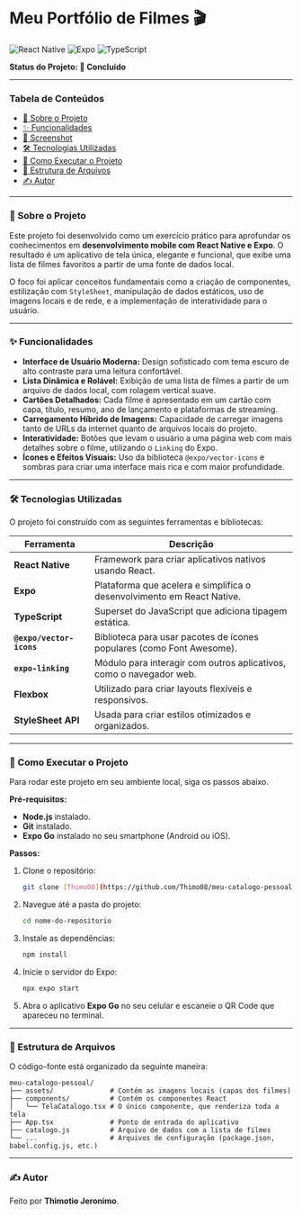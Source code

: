 # Meu Portfólio de Filmes 🎬

![React Native](https://img.shields.io/badge/React_Native-20232A?style=for-the-badge&logo=react&logoColor=61DAFB)
![Expo](https://img.shields.io/badge/Expo-000020?style=for-the-badge&logo=expo&logoColor=white)
![TypeScript](https://img.shields.io/badge/TypeScript-007ACC?style=for-the-badge&logo=typescript&logoColor=white)

**Status do Projeto: 🏁 Concluído**

---

### Tabela de Conteúdos
* [📖 Sobre o Projeto](#-sobre-o-projeto)
* [✨ Funcionalidades](#-funcionalidades)
* [📸 Screenshot](#-screenshot)
* [🛠️ Tecnologias Utilizadas](#️-tecnologias-utilizadas)
* [🚀 Como Executar o Projeto](#-como-executar-o-projeto)
* [📁 Estrutura de Arquivos](#-estrutura-de-arquivos)
* [✍️ Autor](#️-autor)

---

### 📖 Sobre o Projeto

Este projeto foi desenvolvido como um exercício prático para aprofundar os conhecimentos em **desenvolvimento mobile com React Native e Expo**. O resultado é um aplicativo de tela única, elegante e funcional, que exibe uma lista de filmes favoritos a partir de uma fonte de dados local.

O foco foi aplicar conceitos fundamentais como a criação de componentes, estilização com `StyleSheet`, manipulação de dados estáticos, uso de imagens locais e de rede, e a implementação de interatividade para o usuário.

---

### ✨ Funcionalidades

- **Interface de Usuário Moderna:** Design sofisticado com tema escuro de alto contraste para uma leitura confortável.
- **Lista Dinâmica e Rolável:** Exibição de uma lista de filmes a partir de um arquivo de dados local, com rolagem vertical suave.
- **Cartões Detalhados:** Cada filme é apresentado em um cartão com capa, título, resumo, ano de lançamento e plataformas de streaming.
- **Carregamento Híbrido de Imagens:** Capacidade de carregar imagens tanto de URLs da internet quanto de arquivos locais do projeto.
- **Interatividade:** Botões que levam o usuário a uma página web com mais detalhes sobre o filme, utilizando o `Linking` do Expo.
- **Ícones e Efeitos Visuais:** Uso da biblioteca `@expo/vector-icons` e sombras para criar uma interface mais rica e com maior profundidade.

---

### 🛠️ Tecnologias Utilizadas

O projeto foi construído com as seguintes ferramentas e bibliotecas:

| Ferramenta | Descrição |
|-----------|-----------|
| **React Native** | Framework para criar aplicativos nativos usando React. |
| **Expo** | Plataforma que acelera e simplifica o desenvolvimento em React Native. |
| **TypeScript** | Superset do JavaScript que adiciona tipagem estática. |
| **`@expo/vector-icons`** | Biblioteca para usar pacotes de ícones populares (como Font Awesome). |
| **`expo-linking`** | Módulo para interagir com outros aplicativos, como o navegador web. |
| **Flexbox** | Utilizado para criar layouts flexíveis e responsivos. |
| **StyleSheet API** | Usada para criar estilos otimizados e organizados. |


---

### 🚀 Como Executar o Projeto

Para rodar este projeto em seu ambiente local, siga os passos abaixo.

**Pré-requisitos:**
* **Node.js** instalado.
* **Git** instalado.
* **Expo Go** instalado no seu smartphone (Android ou iOS).

**Passos:**
1. Clone o repositório:
   ```bash
   git clone [Thimo08](https://github.com/Thimo08/meu-catalogo-pessoal.git)
   ```
2. Navegue até a pasta do projeto:
   ```bash
   cd nome-do-repositorio
   ```
3. Instale as dependências:
   ```bash
   npm install
   ```
4. Inicie o servidor do Expo:
   ```bash
   npx expo start
   ```
5. Abra o aplicativo **Expo Go** no seu celular e escaneie o QR Code que apareceu no terminal.

---

### 📁 Estrutura de Arquivos

O código-fonte está organizado da seguinte maneira:

```
meu-catalogo-pessoal/
├── assets/              # Contém as imagens locais (capas dos filmes)
├── components/          # Contém os componentes React
│   └── TelaCatalogo.tsx # O único componente, que renderiza toda a tela
├── App.tsx              # Ponto de entrada do aplicativo
├── catalogo.js          # Arquivo de dados com a lista de filmes
└── ...                  # Arquivos de configuração (package.json, babel.config.js, etc.)
```

---

### ✍️ Autor

Feito por **Thimotio Jeronimo**.


